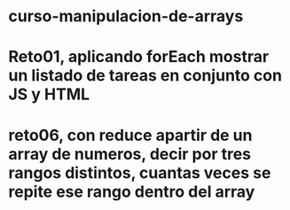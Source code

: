 # curso-manipulacion-de-arrays
# Reto01, aplicando forEach mostrar un listado de tareas en conjunto con JS y HTML
# reto06, con reduce apartir de un array de numeros, decir por tres rangos distintos, cuantas veces se repite ese rango dentro del array
